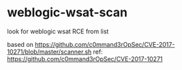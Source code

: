 # weblogic-wsat-scan
look for weblogic wsat RCE from list

based on https://github.com/c0mmand3rOpSec/CVE-2017-10271/blob/master/scanner.sh
ref: https://github.com/c0mmand3rOpSec/CVE-2017-10271
